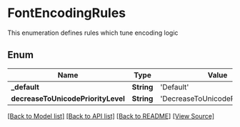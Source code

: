 # FontEncodingRules
This enumeration defines rules which tune encoding logic

## Enum
Name | Type | Value
------------ | ------------- | -------------
**_default** | **String** | 'Default'
**decreaseToUnicodePriorityLevel** | **String** | 'DecreaseToUnicodePriorityLevel'

[[Back to Model list]](../README.md#documentation-for-models) [[Back to API list]](../README.md#documentation-for-api-endpoints) [[Back to README]](../README.md) [[View Source]](../AsposePdfCloud/Models/FontEncodingRules.swift)

